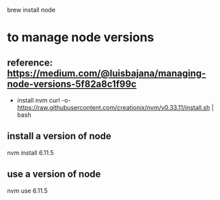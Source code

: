 brew install node

# to manage node versions
## reference: https://medium.com/@luisbajana/managing-node-versions-5f82a8c1f99c 
* install nvm 
curl -o- https://raw.githubusercontent.com/creationix/nvm/v0.33.11/install.sh | bash

## install a version of node
nvm install 6.11.5

## use a version of node
nvm use 6.11.5
